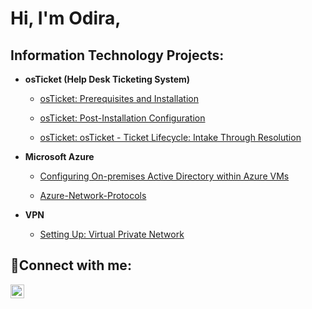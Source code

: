 <h1>Hi, I'm Odira, 

<h2> Information Technology Projects:</h2>



- <b>osTicket (Help Desk Ticketing System)</b>
  
   - [osTicket: Prerequisites and Installation](https://github.com/odiraonodugo/osticket-prereqs)
 
   - [osTicket: Post-Installation Configuration](https://github.com/odiraonodugo/post-install-config)
 
   - [osTicket: osTicket - Ticket Lifecycle: Intake Through Resolution](https://github.com/odiraonodugo/ticket-lifecycle)



- <b>Microsoft Azure</b>
  
   - [Configuring On-premises Active Directory within Azure VMs](https://github.com/odiraonodugo/configure-ad)
  
   - [Azure-Network-Protocols](https://github.com/odiraonodugo/azure-network-protocols)



- <b>VPN</b>  
  
   - [Setting Up: Virtual Private Network](https://github.com/odiraonodugo/Virtual-Private-Network)
  

<h2>🤳Connect with me:</h2>


[<img align="left" alt="odiraonodugo | LinkedIn" width="22px" src="https://cdn.jsdelivr.net/npm/simple-icons@v3/icons/linkedin.svg" />][linkedin]


[linkedin]: https://www.linkedin.com/in/odira-onodugo-95284597
